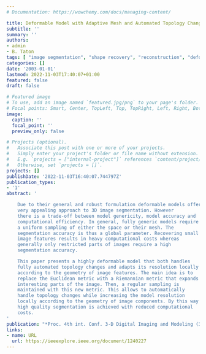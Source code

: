```yaml
---
# Documentation: https://wowchemy.com/docs/managing-content/

title: Deformable Model with Adaptive Mesh and Automated Topology Changes
subtitle: ''
summary: ''
authors:
- admin
- B. Taton
tags: [ "image segmentation", "shape recovery", "reconstruction", "deformable model", "3D", "snake", "automated topology changes", "adaptive resolution", "Riemannian geometry", "Lagrangian mechanics", "deformable surface", "image structure tensor", "variational model" ]
categories: []
date: '2003-01-01'
lastmod: 2022-11-03T17:40:07+01:00
featured: false
draft: false

# Featured image
# To use, add an image named `featured.jpg/png` to your page's folder.
# Focal points: Smart, Center, TopLeft, Top, TopRight, Left, Right, BottomLeft, Bottom, BottomRight.
image:
  caption: ''
  focal_point: ''
  preview_only: false

# Projects (optional).
#   Associate this post with one or more of your projects.
#   Simply enter your project's folder or file name without extension.
#   E.g. `projects = ["internal-project"]` references `content/project/deep-learning/index.md`.
#   Otherwise, set `projects = []`.
projects: []
publishDate: '2022-11-03T16:40:07.744797Z'
publication_types:
- '1'
abstract: '

    Due to their general and robust formulation deformable models offer a
    very appealing approach to 3D image segmentation. However
    there is a trade-off between model genericity, model accuracy and
    computational efficiency. In general, fully generic models require
    a uniform sampling of either the space or their mesh. The
    segmentation accuracy is thus a global parameter. Recovering small
    image features results in heavy computational costs whereas
    generally only restricted parts of images require a high
    segmentation accuracy.

    This paper presents a highly deformable model that both handles
    fully automated topology changes and adapts its resolution locally
    according to the geometry of image features. The main idea is to
    replace the Euclidean metric with a Riemannian metric that expands
    interesting parts of the image. Then, a regular sampling is
    maintained with this new metric. This allows to automatically
    handle topology changes while increasing the model resolution
    locally according to the geometry of image components. By this way
    high quality segmentation is achieved with reduced computational
    costs.
'
publication: "*Proc. 4th int. Conf. 3-D Digital Imaging and Modeling (3DIM'2003), Banff, Alberta, Canada*. IEEE Computer Society Press"
links:
- name: URL
  url: https://ieeexplore.ieee.org/document/1240227
---
```

